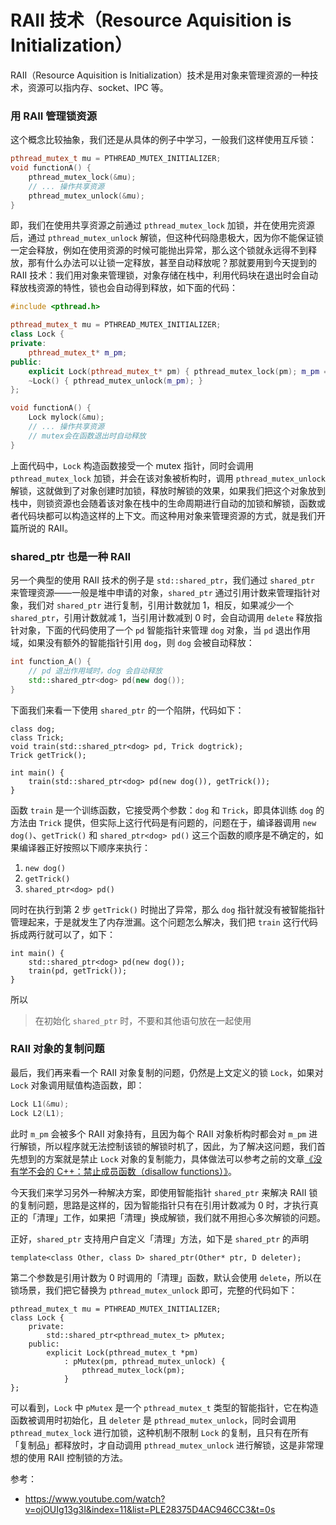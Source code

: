 # RAII 技术（Resource Aquisition is Initialization）

RAII（Resource Aquisition is Initialization）技术是用对象来管理资源的一种技术，资源可以指内存、socket、IPC 等。

### 用 RAII 管理锁资源

这个概念比较抽象，我们还是从具体的例子中学习，一般我们这样使用互斥锁：

```c++
pthread_mutex_t mu = PTHREAD_MUTEX_INITIALIZER;
void functionA() {
    pthread_mutex_lock(&mu);
    // ... 操作共享资源
    pthread_mutex_unlock(&mu); 
}
```

即，我们在使用共享资源之前通过 `pthread_mutex_lock` 加锁，并在使用完资源后，通过 `pthread_mutex_unlock` 解锁，但这种代码隐患极大，因为你不能保证锁一定会释放，例如在使用资源的时候可能抛出异常，那么这个锁就永远得不到释放，那有什么办法可以让锁一定释放，甚至自动释放呢？那就要用到今天提到的 RAII 技术：我们用对象来管理锁，对象存储在栈中，利用代码块在退出时会自动释放栈资源的特性，锁也会自动得到释放，如下面的代码：

```c++
#include <pthread.h>

pthread_mutex_t mu = PTHREAD_MUTEX_INITIALIZER;
class Lock {
private:
    pthread_mutex_t* m_pm;
public:
    explicit Lock(pthread_mutex_t* pm) { pthread_mutex_lock(pm); m_pm = pm; }
    ~Lock() { pthread_mutex_unlock(m_pm); }
};

void functionA() {
    Lock mylock(&mu);
    // ... 操作共享资源
    // mutex会在函数退出时自动释放
}
```

上面代码中，`Lock` 构造函数接受一个 mutex 指针，同时会调用 `pthread_mutex_lock` 加锁，并会在该对象被析构时，调用 `pthread_mutex_unlock` 解锁，这就做到了对象创建时加锁，释放时解锁的效果，如果我们把这个对象放到栈中，则锁资源也会随着该对象在栈中的生命周期进行自动的加锁和解锁，函数或者代码块都可以构造这样的上下文。而这种用对象来管理资源的方式，就是我们开篇所说的 RAII。

### shared_ptr 也是一种 RAII

另一个典型的使用 RAII 技术的例子是 `std::shared_ptr`，我们通过 `shared_ptr` 来管理资源——一般是堆中申请的对象，`shared_ptr` 通过引用计数来管理指针对象，我们对 `shared_ptr` 进行复制，引用计数就加 1，相反，如果减少一个 `shared_ptr`，引用计数就减 1，当引用计数减到 0 时，会自动调用 `delete` 释放指针对象，下面的代码使用了一个 `pd` 智能指针来管理 `dog` 对象，当 `pd` 退出作用域，如果没有额外的智能指针引用 `dog`，则 `dog` 会被自动释放：

```c++
int function_A() {
	// pd 退出作用域时，dog 会自动释放
	std::shared_ptr<dog> pd(new dog());
}
```

下面我们来看一下使用 `shared_ptr` 的一个陷阱，代码如下：

```
class dog;
class Trick;
void train(std::shared_ptr<dog> pd, Trick dogtrick);
Trick getTrick();

int main() {
	train(std::shared_ptr<dog> pd(new dog()), getTrick());
}
```

函数 `train` 是一个训练函数，它接受两个参数：`dog` 和 `Trick`，即具体训练 `dog` 的方法由 `Trick` 提供，但实际上这行代码是有问题的，问题在于，编译器调用 `new dog()`、`getTrick()`  和 `shared_ptr<dog> pd()` 这三个函数的顺序是不确定的，如果编译器正好按照以下顺序来执行：

1. `new dog()`
2. `getTrick()`
3. `shared_ptr<dog> pd()`

同时在执行到第 2 步  `getTrick()` 时抛出了异常，那么 `dog` 指针就没有被智能指针管理起来，于是就发生了内存泄漏。这个问题怎么解决，我们把 `train` 这行代码拆成两行就可以了，如下：

```
int main() {
	std::shared_ptr<dog> pd(new dog());
    train(pd, getTrick());
}
```

所以

>  在初始化 `shared_ptr` 时，不要和其他语句放在一起使用

### RAII 对象的复制问题

最后，我们再来看一个 RAII 对象复制的问题，仍然是上文定义的锁 `Lock`，如果对 `Lock` 对象调用赋值构造函数，即：

```c++
Lock L1(&mu);
Lock L2(L1);
```

此时 `m_pm` 会被多个 RAII 对象持有，且因为每个 RAII 对象析构时都会对 `m_pm` 进行解锁，所以程序就无法控制该锁的解锁时机了，因此，为了解决这问题，我们首先想到的方案就是禁止 `Lock` 对象的复制能力，具体做法可以参考之前的文章[《没有学不会的 C++：禁止成员函数（disallow functions）》](https://www.jianshu.com/p/1efc919875ec)。

今天我们来学习另外一种解决方案，即使用智能指针 `shared_ptr` 来解决 RAII 锁的复制问题，思路是这样的，因为智能指针只有在引用计数减为 0 时，才执行真正的「清理」工作，如果把「清理」换成解锁，我们就不用担心多次解锁的问题。

正好，`shared_ptr` 支持用户自定义「清理」方法，如下是 `shared_ptr` 的声明

```
template<class Other, class D> shared_ptr(Other* ptr, D deleter);
```

第二个参数是引用计数为 0 时调用的「清理」函数，默认会使用 `delete`，所以在锁场景，我们把它替换为 `pthread_mutex_unlock` 即可，完整的代码如下：

```
pthread_mutex_t mu = PTHREAD_MUTEX_INITIALIZER;
class Lock {
    private:
        std::shared_ptr<pthread_mutex_t> pMutex;
    public:
        explicit Lock(pthread_mutex_t *pm)
            : pMutex(pm, pthread_mutex_unlock) {
                pthread_mutex_lock(pm);
            }
};
```

可以看到，`Lock` 中 `pMutex` 是一个 `pthread_mutex_t` 类型的智能指针，它在构造函数被调用时初始化，且 `deleter` 是 `pthread_mutex_unlock`，同时会调用 `pthread_mutex_lock` 进行加锁，这种机制不限制 `Lock` 的复制，且只有在所有「复制品」都释放时，才自动调用 `pthread_mutex_unlock` 进行解锁，这是非常理想的使用 RAII 控制锁的方法。



参考：

* https://www.youtube.com/watch?v=ojOUIg13g3I&index=11&list=PLE28375D4AC946CC3&t=0s



